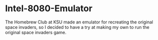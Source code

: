 # Intel-8080-Emulator
The Homebrew Club at KSU made an emulator for recreating the original space 
invaders, so I decided to have a try at making my own to run the original 
space invaders game.
